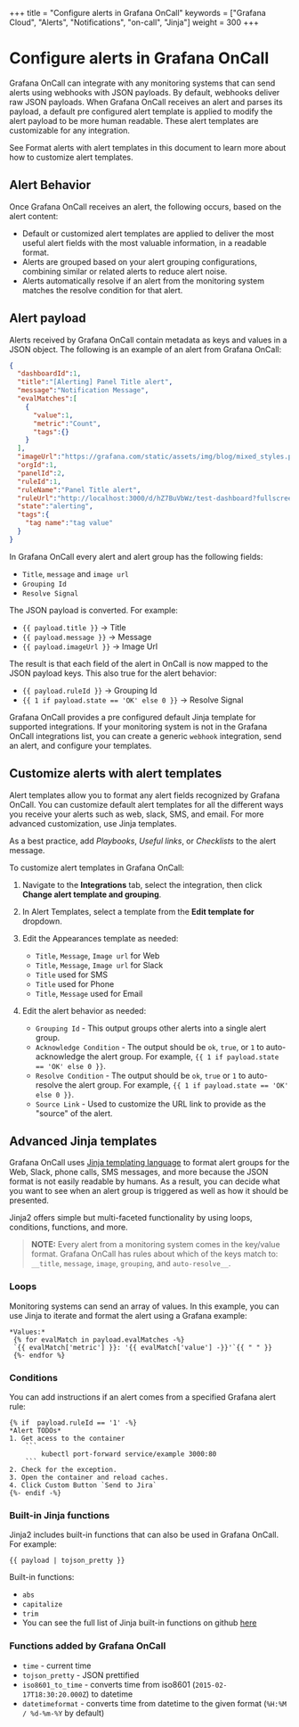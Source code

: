 +++
title = "Configure alerts in Grafana OnCall"
keywords = ["Grafana Cloud", "Alerts", "Notifications", "on-call", "Jinja"]
weight = 300
+++

# Configure alerts in Grafana OnCall

 Grafana OnCall can integrate with any monitoring systems that can send alerts using webhooks with JSON payloads. By default, webhooks deliver raw JSON payloads. When Grafana OnCall receives an alert and parses its payload, a default pre configured alert template is applied to modify the alert payload to be more human readable. These alert templates are customizable for any integration.

See Format alerts with alert templates in this document to learn more about how to customize alert templates.

## Alert Behavior

Once Grafana OnCall receives an alert, the following occurs, based on the alert content:

- Default or customized alert templates are applied to deliver the most useful alert fields with the most valuable information, in a readable format.
- Alerts are grouped based on your alert grouping configurations, combining similar or related alerts to reduce alert noise.
- Alerts automatically resolve if an alert from the monitoring system matches the resolve condition for that alert.

## Alert payload

Alerts received by Grafana OnCall contain metadata as keys and values in a JSON object. The following is an example of an alert from Grafana OnCall:

```json
{
  "dashboardId":1,
  "title":"[Alerting] Panel Title alert",
  "message":"Notification Message",
  "evalMatches":[
    {
      "value":1,
      "metric":"Count",
      "tags":{}
    }
  ],
  "imageUrl":"https://grafana.com/static/assets/img/blog/mixed_styles.png",
  "orgId":1,
  "panelId":2,
  "ruleId":1,
  "ruleName":"Panel Title alert",
  "ruleUrl":"http://localhost:3000/d/hZ7BuVbWz/test-dashboard?fullscreen\u0026edit\u0026tab=alert\u0026panelId=2\u0026orgId=1",
  "state":"alerting",
  "tags":{
    "tag name":"tag value"
  }
}
```

In Grafana OnCall every alert and alert group has the following fields:
- `Title`, `message` and `image url`
- `Grouping Id`
- `Resolve Signal`

The JSON payload is converted. For example: 
* `{{ payload.title }}` -> Title
* `{{ payload.message }}` -> Message
* `{{ payload.imageUrl }}` -> Image Url

The result is that each field of the alert in OnCall is now mapped to the JSON payload keys. This also true for the alert behavior:
* `{{ payload.ruleId }}` -> Grouping Id
* `{{ 1 if payload.state == 'OK' else 0 }}` -> Resolve Signal


Grafana OnCall provides a pre configured default Jinja template for supported integrations. If your monitoring system is not in the Grafana OnCall integrations list, you can create a generic `webhook` integration, send an alert, and configure your templates.


## Customize alerts with alert templates 

Alert templates allow you to format any alert fields recognized by Grafana OnCall. You can customize default alert templates for all the different ways you receive your alerts such as web, slack, SMS, and email. For more advanced customization, use Jinja templates. 

As a best practice, add _Playbooks_, _Useful links_, or _Checklists_ to the alert message.

To customize alert templates in Grafana OnCall:

1. Navigate to the **Integrations** tab, select the integration, then click **Change alert template and grouping**. 

2. In Alert Templates, select a template from the **Edit template for** dropdown.

3. Edit the Appearances template as needed:
    * `Title`, `Message`, `Image url` for Web
    * `Title`, `Message`, `Image url` for Slack
    * `Title` used for SMS
    * `Title` used for Phone
    * `Title`, `Message` used for Email

4. Edit the alert behavior as needed:
    * `Grouping Id` - This output groups other alerts into a single alert group.
    * `Acknowledge Condition` - The output should be `ok`, `true`, or `1` to auto-acknowledge the alert group. For example, `{{ 1 if payload.state == 'OK' else 0 }}`.
    * `Resolve Condition` - The output should be `ok`, `true` or `1` to auto-resolve the alert group. For example, `{{ 1 if payload.state == 'OK' else 0 }}`.
    * `Source Link` - Used to customize the URL link to provide as the "source" of the alert. 

## Advanced Jinja templates
 Grafana OnCall uses [Jinja templating language](http://jinja.pocoo.org/docs/2.10/) to format alert groups for the Web, Slack, phone calls, SMS messages, and more because the JSON format is not easily readable by humans. As a result, you can decide what you want to see when an alert group is triggered as well as how it should be presented.
 
Jinja2 offers simple but multi-faceted functionality by using loops, conditions, functions, and more.

> **NOTE:** Every alert from a monitoring system comes in the key/value format. 
    Grafana OnCall has rules about which of the keys match to: `__title`, `message`, `image`, `grouping`, and `auto-resolve__`.

### Loops

Monitoring systems can send an array of values. In this example, you can use Jinja to iterate and format the alert using a Grafana example:
```.jinja2
*Values:*
 {% for evalMatch in payload.evalMatches -%}
 `{{ evalMatch['metric'] }}: '{{ evalMatch['value'] -}}'`{{ " " }}
 {%- endfor %}
```

### Conditions
You can add instructions if an alert comes from a specified Grafana alert rule:

```jinja2
{% if  payload.ruleId == '1' -%}
*Alert TODOs*
1. Get acess to the container
    ```
        kubectl port-forward service/example 3000:80
    ```
2. Check for the exception.
3. Open the container and reload caches.
4. Click Custom Button `Send to Jira`
{%- endif -%}
```

### Built-in Jinja functions

Jinja2 includes built-in functions that can also be used in Grafana OnCall. For example:
```.jinja2
{{ payload | tojson_pretty }}
```
Built-in functions:
* `abs`
* `capitalize`
* `trim`
*  You can see the full list of Jinja built-in functions on github [here](https://github.com/pallets/jinja/blob/3915eb5c2a7e2e4d49ebdf0ecb167ea9c21c60b2/src/jinja2/filters.py#L1307)

### Functions added by Grafana OnCall
* `time` - current time
* `tojson_pretty` - JSON prettified
* `iso8601_to_time` - converts time from iso8601 (`2015-02-17T18:30:20.000Z`) to datetime
* `datetimeformat` - converts time from datetime to the given format (`%H:%M / %d-%m-%Y` by default)
